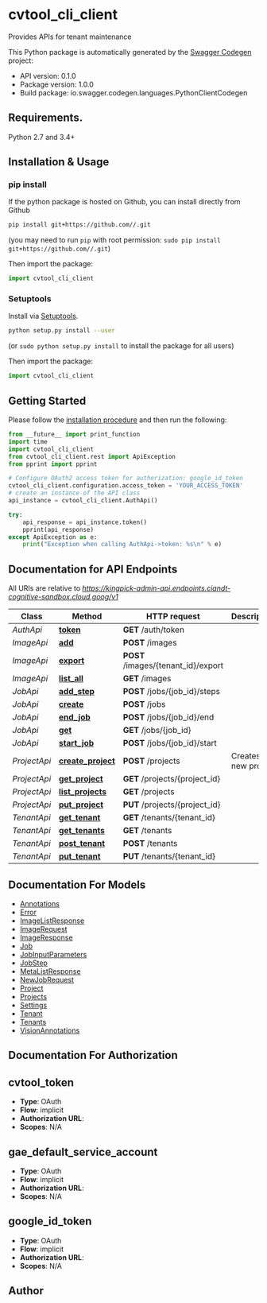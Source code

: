 # cvtool_cli_client
Provides APIs for tenant maintenance

This Python package is automatically generated by the [Swagger Codegen](https://github.com/swagger-api/swagger-codegen) project:

- API version: 0.1.0
- Package version: 1.0.0
- Build package: io.swagger.codegen.languages.PythonClientCodegen

## Requirements.

Python 2.7 and 3.4+

## Installation & Usage
### pip install

If the python package is hosted on Github, you can install directly from Github

```sh
pip install git+https://github.com//.git
```
(you may need to run `pip` with root permission: `sudo pip install git+https://github.com//.git`)

Then import the package:
```python
import cvtool_cli_client 
```

### Setuptools

Install via [Setuptools](http://pypi.python.org/pypi/setuptools).

```sh
python setup.py install --user
```
(or `sudo python setup.py install` to install the package for all users)

Then import the package:
```python
import cvtool_cli_client
```

## Getting Started

Please follow the [installation procedure](#installation--usage) and then run the following:

```python
from __future__ import print_function
import time
import cvtool_cli_client
from cvtool_cli_client.rest import ApiException
from pprint import pprint

# Configure OAuth2 access token for authorization: google_id_token
cvtool_cli_client.configuration.access_token = 'YOUR_ACCESS_TOKEN'
# create an instance of the API class
api_instance = cvtool_cli_client.AuthApi()

try:
    api_response = api_instance.token()
    pprint(api_response)
except ApiException as e:
    print("Exception when calling AuthApi->token: %s\n" % e)

```

## Documentation for API Endpoints

All URIs are relative to *https://kingpick-admin-api.endpoints.ciandt-cognitive-sandbox.cloud.goog/v1*

Class | Method | HTTP request | Description
------------ | ------------- | ------------- | -------------
*AuthApi* | [**token**](docs/AuthApi.md#token) | **GET** /auth/token | 
*ImageApi* | [**add**](docs/ImageApi.md#add) | **POST** /images | 
*ImageApi* | [**export**](docs/ImageApi.md#export) | **POST** /images/{tenant_id}/export | 
*ImageApi* | [**list_all**](docs/ImageApi.md#list_all) | **GET** /images | 
*JobApi* | [**add_step**](docs/JobApi.md#add_step) | **POST** /jobs/{job_id}/steps | 
*JobApi* | [**create**](docs/JobApi.md#create) | **POST** /jobs | 
*JobApi* | [**end_job**](docs/JobApi.md#end_job) | **POST** /jobs/{job_id}/end | 
*JobApi* | [**get**](docs/JobApi.md#get) | **GET** /jobs/{job_id} | 
*JobApi* | [**start_job**](docs/JobApi.md#start_job) | **POST** /jobs/{job_id}/start | 
*ProjectApi* | [**create_project**](docs/ProjectApi.md#create_project) | **POST** /projects | Creates a new project
*ProjectApi* | [**get_project**](docs/ProjectApi.md#get_project) | **GET** /projects/{project_id} | 
*ProjectApi* | [**list_projects**](docs/ProjectApi.md#list_projects) | **GET** /projects | 
*ProjectApi* | [**put_project**](docs/ProjectApi.md#put_project) | **PUT** /projects/{project_id} | 
*TenantApi* | [**get_tenant**](docs/TenantApi.md#get_tenant) | **GET** /tenants/{tenant_id} | 
*TenantApi* | [**get_tenants**](docs/TenantApi.md#get_tenants) | **GET** /tenants | 
*TenantApi* | [**post_tenant**](docs/TenantApi.md#post_tenant) | **POST** /tenants | 
*TenantApi* | [**put_tenant**](docs/TenantApi.md#put_tenant) | **PUT** /tenants/{tenant_id} | 


## Documentation For Models

 - [Annotations](docs/Annotations.md)
 - [Error](docs/Error.md)
 - [ImageListResponse](docs/ImageListResponse.md)
 - [ImageRequest](docs/ImageRequest.md)
 - [ImageResponse](docs/ImageResponse.md)
 - [Job](docs/Job.md)
 - [JobInputParameters](docs/JobInputParameters.md)
 - [JobStep](docs/JobStep.md)
 - [MetaListResponse](docs/MetaListResponse.md)
 - [NewJobRequest](docs/NewJobRequest.md)
 - [Project](docs/Project.md)
 - [Projects](docs/Projects.md)
 - [Settings](docs/Settings.md)
 - [Tenant](docs/Tenant.md)
 - [Tenants](docs/Tenants.md)
 - [VisionAnnotations](docs/VisionAnnotations.md)


## Documentation For Authorization


## cvtool_token

- **Type**: OAuth
- **Flow**: implicit
- **Authorization URL**: 
- **Scopes**: N/A

## gae_default_service_account

- **Type**: OAuth
- **Flow**: implicit
- **Authorization URL**: 
- **Scopes**: N/A

## google_id_token

- **Type**: OAuth
- **Flow**: implicit
- **Authorization URL**: 
- **Scopes**: N/A


## Author



